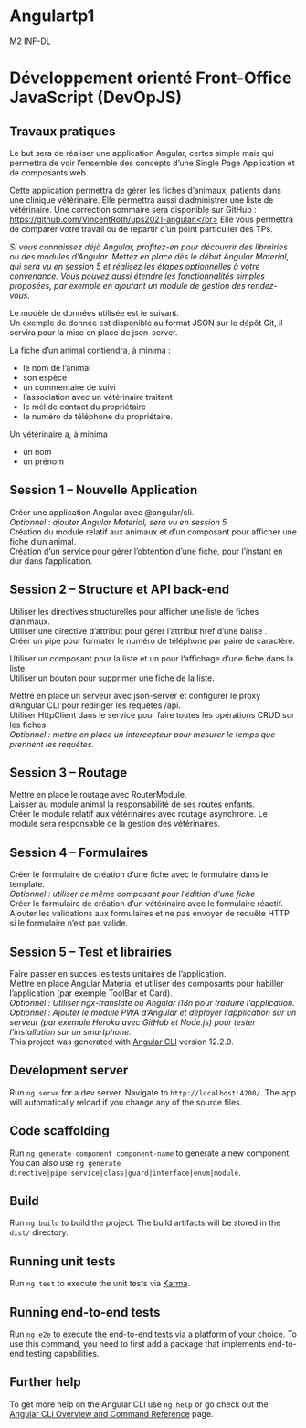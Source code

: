 # Angulartp1
M2 INF-DL

# Développement orienté Front-Office JavaScript (DevOpJS)

## Travaux pratiques

Le but sera de réaliser une application Angular, certes simple mais qui permettra de voir
l’ensemble des concepts d’une Single Page Application et de composants web.

Cette application permettra de gérer les fiches d’animaux, patients dans une clinique
vétérinaire. Elle permettra aussi d’administrer une liste de vétérinaire. Une correction
sommaire sera disponible sur GitHub : https://github.com/VincentRoth/ups2021-angular.</br>
Elle vous permettra de comparer votre travail ou de repartir d’un point particulier des TPs.

_Si vous connaissez déjà Angular, profitez-en pour découvrir des librairies ou des modules
d’Angular. Mettez en place dès le début Angular Material, qui sera vu en session 5 et réalisez
les étapes optionnelles à votre convenance. Vous pouvez aussi étendre les fonctionnalités
simples proposées, par exemple en ajoutant un module de gestion des rendez-vous._

Le modèle de données utilisée est le suivant.</br>
Un exemple de donnée est disponible au format JSON sur le dépôt Git, il servira pour la mise
en place de json-server.

La fiche d’un animal contiendra, à minima :

- le nom de l’animal
- son espèce
- un commentaire de suivi
- l’association avec un vétérinaire traitant
- le mél de contact du propriétaire
- le numéro de téléphone du propriétaire.

Un vétérinaire a, à minima :

- un nom
- un prénom

## Session 1 – Nouvelle Application

Créer une application Angular avec @angular/cli.</br>
_Optionnel : ajouter Angular Material, sera vu en session 5_</br>
Création du module relatif aux animaux et d’un composant pour afficher une fiche d’un
animal.</br>
Création d’un service pour gérer l’obtention d’une fiche, pour l’instant en dur dans
l’application.

## Session 2 – Structure et API back-end

Utiliser les directives structurelles pour afficher une liste de fiches d’animaux.</br>
Utiliser une directive d’attribut pour gérer l’attribut href d’une balise <a>.</br>
Créer un pipe pour formater le numéro de téléphone par paire de caractère.

Utiliser un composant pour la liste et un pour l’affichage d’une fiche dans la liste.</br>
Utiliser un bouton pour supprimer une fiche de la liste.

Mettre en place un serveur avec json-server et configurer le proxy d’Angular CLI pour
rediriger les requêtes /api.</br>
Utiliser HttpClient dans le service pour faire toutes les opérations CRUD sur les fiches.</br>
_Optionnel : mettre en place un intercepteur pour mesurer le temps que prennent les requêtes._

## Session 3 – Routage

Mettre en place le routage avec RouterModule.</br>
Laisser au module animal la responsabilité de ses routes enfants.</br>
Créer le module relatif aux vétérinaires avec routage asynchrone. Le module sera
responsable de la gestion des vétérinaires.

## Session 4 – Formulaires

Créer le formulaire de création d’une fiche avec le formulaire dans le template.</br>
_Optionnel : utiliser ce même composant pour l’édition d’une fiche_</br>
Créer le formulaire de création d’un vétérinaire avec le formulaire réactif.</br>
Ajouter les validations aux formulaires et ne pas envoyer de requête HTTP si le formulaire
n’est pas valide.

## Session 5 – Test et librairies

Faire passer en succès les tests unitaires de l’application.</br>
Mettre en place Angular Material et utiliser des composants pour habiller l’application (par
exemple ToolBar et Card).</br>
_Optionnel : Utiliser ngx-translate ou Angular i18n pour traduire l’application.</br>
Optionnel : Ajouter le module PWA d’Angular et déployer l’application sur un serveur (par
exemple Heroku avec GitHub et Node.js) pour tester l’installation sur un smartphone._</br>
This project was generated with [Angular CLI](https://github.com/angular/angular-cli) version 12.2.9.

## Development server

Run `ng serve` for a dev server. Navigate to `http://localhost:4200/`. The app will automatically reload if you change any of the source files.

## Code scaffolding

Run `ng generate component component-name` to generate a new component. You can also use `ng generate directive|pipe|service|class|guard|interface|enum|module`.

## Build

Run `ng build` to build the project. The build artifacts will be stored in the `dist/` directory.

## Running unit tests

Run `ng test` to execute the unit tests via [Karma](https://karma-runner.github.io).

## Running end-to-end tests

Run `ng e2e` to execute the end-to-end tests via a platform of your choice. To use this command, you need to first add a package that implements end-to-end testing capabilities.

## Further help

To get more help on the Angular CLI use `ng help` or go check out the [Angular CLI Overview and Command Reference](https://angular.io/cli) page.
